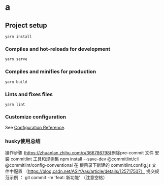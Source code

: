 # a

## Project setup
```
yarn install
```

### Compiles and hot-reloads for development
```
yarn serve
```

### Compiles and minifies for production
```
yarn build
```

### Lints and fixes files
```
yarn lint
```

### Customize configuration
See [Configuration Reference](https://cli.vuejs.org/config/).

### husky使用总结
操作步骤 (https://zhuanlan.zhihu.com/p/366786798)删除pre-commit 文件
安装 commitlint 工具和规则集     npm install --save-dev @commitlint/cli @commitlint/config-conventional
在 根目录下新建的 commitlint.config.js 文件中配置 （https://blog.csdn.net/ASIYAas/article/details/125717507）
提交规范示例 ： git commit -m 'feat: 新功能'  （注意空格）